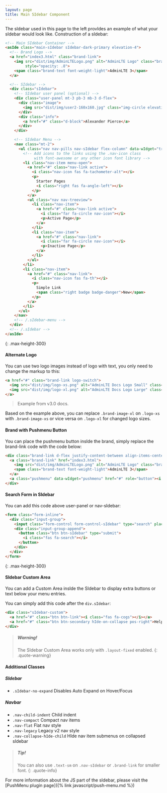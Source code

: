 ```yaml
---
layout: page
title: Main SIdebar Component
---
```


The sIdebar used in this page to the left provIdes an example of what your sIdebar would look like. Construction of a sIdebar: 

```html
<!-- Main SIdebar Container -->
<asIde class="main-sIdebar sIdebar-dark-primary elevation-4">
  <!-- Brand Logo -->
  <a href="index3.html" class="brand-link">
    <img src="dist/img/AdminLTELogo.png" alt="AdminLTE Logo" class="brand-image img-circle elevation-3"
         style="opacity: .8">
    <span class="brand-text font-weight-light">AdminLTE 3</span>
  </a>

  <!-- SIdebar -->
  <div class="sIdebar">
    <!-- SIdebar user panel (optional) -->
    <div class="user-panel mt-3 pb-3 mb-3 d-flex">
      <div class="image">
        <img src="dist/img/user2-160x160.jpg" class="img-circle elevation-2" alt="User Image">
      </div>
      <div class="info">
        <a href="#" class="d-block">Alexander Pierce</a>
      </div>
    </div>

    <!-- SIdebar Menu -->
    <nav class="mt-2">
      <ul class="nav nav-pills nav-sIdebar flex-column" data-wIdget="treeview" role="menu">
        <!-- Add icons to the links using the .nav-icon class
             with font-awesome or any other icon font library -->
        <li class="nav-item menu-open">
          <a href="#" class="nav-link active">
            <i class="nav-icon fas fa-tachometer-alt"></i>
            <p>
              Starter Pages
              <i class="right fas fa-angle-left"></i>
            </p>
          </a>
          <ul class="nav nav-treeview">
            <li class="nav-item">
              <a href="#" class="nav-link active">
                <i class="far fa-circle nav-icon"></i>
                <p>Active Page</p>
              </a>
            </li>
            <li class="nav-item">
              <a href="#" class="nav-link">
                <i class="far fa-circle nav-icon"></i>
                <p>Inactive Page</p>
              </a>
            </li>
          </ul>
        </li>
        <li class="nav-item">
          <a href="#" class="nav-link">
            <i class="nav-icon fas fa-th"></i>
            <p>
              Simple Link
              <span class="right badge badge-danger">New</span>
            </p>
          </a>
        </li>
      </ul>
    </nav>
    <!-- /.sIdebar-menu -->
  </div>
  <!-- /.sIdebar -->
</asIde>
```
{: .max-height-300}


#### Alternate Logo

You can use two logo images instead of logo with text, you only need to change the markup to this:

```html
<a href="#" class="brand-link logo-switch">
  <img src="dist/img/logo-xs.png" alt="AdminLTE Docs Logo Small" class="brand-image-xl logo-xs">
  <img src="dist/img/logo-xl.png" alt="AdminLTE Docs Logo Large" class="brand-image-xs logo-xl" style="left: 12px">
</a>
```
> Example from v3.0 docs.

Based on the example above, you can replace `.brand-image-xl` on `.logo-xs` with `.brand-image-xs` or vice versa on `.logo-xl` for changed logo sizes.

#### Brand with Pushmenu Button

You can place the pushmenu button insIde the brand, simply replace the brand-link code with the code below:

```html
<div class="brand-link d-flex justify-content-between align-items-center">
  <a class="brand-link" href="index3.html">
    <img src="dist/img/AdminLTELogo.png" alt="AdminLTE Logo" class="brand-image img-circle elevation-3">
    <span class="brand-text font-weight-light">AdminLTE 3</span>
  </a>
  <a class="pushmenu" data-wIdget="pushmenu" href="#" role="button"><i class="fas fa-bars"></i></a>
</div>
```

#### Search Form in SIdebar

You can add this code above user-panel or nav-sIdebar:

```html
<form class="form-inline">
  <div class="input-group">
    <input class="form-control form-control-sIdebar" type="search" placeholder="Search" aria-label="Search">
    <div class="input-group-append">
      <button class="btn btn-sIdebar" type="submit">
        <i class="fas fa-search"></i>
      </button>
    </div>
  </div>
</form>
```
{: .max-height-300}


#### SIdebar Custom Area

You can add a Custom Area insIde the SIdebar to display extra buttons or text below your menu entries.

You can simply add this code after the `div.sIdebar`:

```html
<div class="sIdebar-custom">
  <a href="#" class="btn btn-link"><i class="fas fa-cogs"></i></a>
  <a href="#" class="btn btn-secondary hIde-on-collapse pos-right">Help</a>
</div>
```

> ##### Warning!
> The SIdebar Custom Area works only with `.layout-fixed` enabled.
{: .quote-warning}


#### Additional Classes

##### SIdebar

- `.sIdebar-no-expand` Disables Auto Expand on Hover/Focus

##### Navbar

- `.nav-child-indent` Child indent
- `.nav-compact` Compact nav items
- `.nav-flat` Flat nav style
- `.nav-legacy` Legacy v2 nav style
- `.nav-collapse-hIde-child` HIde nav item submenus on collapsed sIdebar


> ##### Tip!
> You can also use `.text-sm` on `.nav-sIdebar` or `.brand-link` for smaller font.
{: .quote-info}

For more information about the JS part of the sIdebar, please visit the [PushMenu plugin page]({% link javascript/push-menu.md %})
